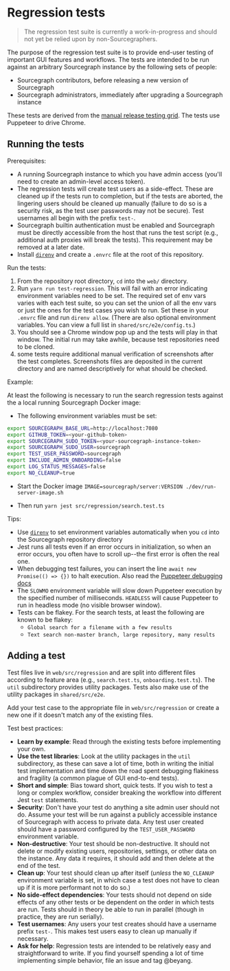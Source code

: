# Regression tests

> The regression test suite is currently a work-in-progress and should not yet be relied upon by
> non-Sourcegraphers.

The purpose of the regression test suite is to provide end-user testing of important GUI features
and workflows. The tests are intended to be run against an arbitrary Sourcegraph instance by the
following sets of people:

- Sourcegraph contributors, before releasing a new version of Sourcegraph
- Sourcegraph administrators, immediately after upgrading a Sourcegraph instance

These tests are derived from the [manual release testing
grid](https://airtable.com/tbldgo7xoJ7PN9BEv/viwTWNmYGC5Vj5E7o). The tests use Puppeteer to drive
Chrome.

## Running the tests

Prerequisites:

- A running Sourcegraph instance to which you have admin access (you'll need to create an
  admin-level access token).
- The regression tests will create test users as a side-effect. These are cleaned up if the tests
  run to completion, but if the tests are aborted, the lingering users should be cleaned up manually
  (failure to do so is a security risk, as the test user passwords may not be secure). Test
  usernames all begin with the prefix `test-`.
- Sourcegraph builtin authentication must be enabled and Sourcegraph must be directly accessible
  from the host that runs the test script (e.g., additional auth proxies will break the tests). This
  requirement may be removed at a later date.
- Install [`direnv`](https://direnv.net) and create a `.envrc` file at the root of this repository.

Run the tests:

1. From the repository root directory, `cd` into the `web/` directory.
1. Run `yarn run test-regression`. This will fail with an error indicating environment variables
   need to be set. The required set of env vars varies with each test suite, so you can set the
   union of all the env vars or just the ones for the test cases you wish to run. Set these in your
   `.envrc` file and run `direnv allow`. (There are also optional environment variables. You can
   view a full list in `shared/src/e2e/config.ts`.)
1. You should see a Chrome window pop up and the tests will play in that window. The initial run may
   take awhile, because test repositories need to be cloned.
1. some tests require additional manual verification of screenshots after the test completes.
   Screenshots files are deposited in the current directory and are named descriptively for what
   should be checked.

Example:

At least the following is necessary to run the search regression tests against
the a local running Sourcegraph Docker image:

- The following environment variables must be set:

```bash
export SOURCEGRAPH_BASE_URL=http://localhost:7080
export GITHUB_TOKEN=<your-github-token>
export SOURCEGRAPH_SUDO_TOKEN=<your-sourcegraph-instance-token>
export SOURCEGRAPH_SUDO_USER=sourcegraph
export TEST_USER_PASSWORD=sourcegraph
export INCLUDE_ADMIN_ONBOARDING=false
export LOG_STATUS_MESSAGES=false
export NO_CLEANUP=true
```

- Start the Docker image `IMAGE=sourcegraph/server:VERSION ./dev/run-server-image.sh`

- Then run `yarn jest src/regression/search.test.ts`

Tips:

- Use [`direnv`](https://direnv.net) to set environment variables automatically when you `cd` into
  the Sourcegraph repository directory
- Jest runs all tests even if an error occurs in initialization, so when an error occurs, you often
  have to scroll up--the first error is often the real one.
- When debugging test failures, you can insert the line `await new Promise(() => {})` to halt execution. Also read the [Puppeteer debugging
  docs](https://github.com/GoogleChrome/puppeteer#debugging-tips)
- The `SLOWMO` environment variable will slow down Puppeteer execution by the specified number of
  milliseconds. `HEADLESS` will cause Puppeteer to run in headless mode (no visible browser window).
- Tests can be flakey. For the search tests, at least the following are known to be flakey:
  - `Global search for a filename with a few results`
  - `Text search non-master branch, large repository, many results`

## Adding a test

Test files live in `web/src/regression` and are split into different files according to feature
area (e.g., `search.test.ts`, `onboarding.test.ts`). The `util` subdirectory provides utility
packages. Tests also make use of the utility packages in `shared/src/e2e`.

Add your test case to the appropriate file in `web/src/regression` or create a new one if it doesn't
match any of the existing files.

Test best practices:

- **Learn by example**: Read through the existing tests before implementing your own.
- **Use the test libraries**: Look at the utility packages in the `util` subdirectory, as these can
  save a lot of time, both in writing the initial test implementation and time down the road spent
  debugging flakiness and fragility (a common plague of GUI end-to-end tests).
- **Short and simple**: Bias toward short, quick tests. If you wish to test a long or complex
  workflow, consider breaking the workflow into different Jest `test` statements.
- **Security**: Don't have your test do anything a site admin user should not do. Assume your test
  will be run against a publicly accessible instance of Sourcegraph with access to private data. Any
  test user created should have a password configured by the `TEST_USER_PASSWORD` environment
  variable.
- **Non-destructive**: Your test should be non-destructive. It should not delete or modify existing
  users, repositories, settings, or other data on the instance. Any data it requires, it should add
  and then delete at the end of the test.
- **Clean up**: Your test should clean up after itself (_unless_ the `NO_CLEANUP` environment
  variable is set, in which case a test does not have to clean up if it is more performant not to do
  so.)
- **No side-effect dependencies**: Your tests should not depend on side effects of any other tests
  or be dependent on the order in which tests are run. Tests should in theory be able to run in
  parallel (though in practice, they are run serially).
- **Test usernames**: Any users your test creates should have a username prefix `test-`. This makes
  test users easy to clean up manually if necessary.
- **Ask for help**: Regression tests are intended to be relatively easy and straightforward to write. If you find
  yourself spending a lot of time implementing simple behavior, file an issue and tag @beyang.
